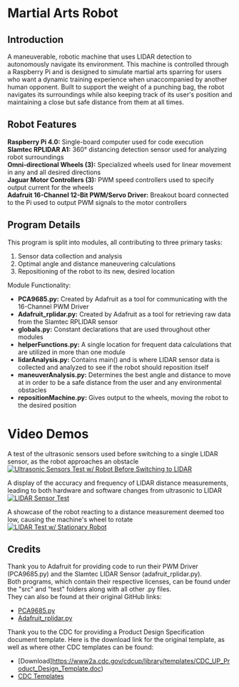 # Martial Arts Robot
## Introduction
A maneuverable, robotic machine that uses LIDAR detection to autonomously navigate its environment. This machine is controlled through a Raspberry Pi and is designed to simulate martial arts sparring for users who want a dynamic training experience when unaccompanied by another human opponent. Built to support the weight of a punching bag, the robot navigates its surroundings while also keeping track of its user's position and maintaining a close but safe distance from them at all times.
## Robot Features
**Raspberry Pi 4.0:** Single-board computer used for code execution  
**Slamtec RPLIDAR A1:** 360° distancing detection sensor used for analyzing robot surroundings  
**Omni-directional Wheels (3):** Specialized wheels used for linear movement in any and all desired directions  
**Jaguar Motor Controllers (3):** PWM speed controllers used to specify output current for the wheels  
**Adafruit 16-Channel 12-Bit PWM/Servo Driver:** Breakout board connected to the Pi used to output PWM signals to the motor controllers 
## Program Details  
This program is split into modules, all contributing to three primary tasks:  
1. Sensor data collection and analysis
2. Optimal angle and distance maneuvering calculations
3. Repositioning of the robot to its new, desired location  

Module Functionality:  
* **PCA9685.py:** Created by Adafruit as a tool for communicating with the 16-Channel PWM Driver
* **Adafruit_rplidar.py:** Created by Adafruit as a tool for retrieving raw data from the Slamtec RPLIDAR sensor  
* **globals.py:** Constant declarations that are used throughout other modules
* **helperFunctions.py:** A single location for frequent data calculations that are utilized in more than one module
* **lidarAnalysis.py:** Contains main() and is where LIDAR sensor data is collected and analyzed to see if the robot should reposition itself
* **maneuverAnalysis.py:** Determines the best angle and distance to move at in order to be a safe distance from the user and any environmental obstacles
* **repositionMachine.py:** Gives output to the wheels, moving the robot to the desired position  
# Video Demos  
A test of the ultrasonic sensors used before switching to a single LIDAR sensor, as the robot approaches an obstacle  
[![Ultrasonic Sensors Test w/ Robot Before Switching to LIDAR](https://img.youtube.com/vi/7fe__-JRM5k/0.jpg)](https://www.youtube.com/watch?v=7fe__-JRM5k "Ultrasonic Sensor Test w/ Robot Before Switching to LIDAR") 

A display of the accuracy and frequency of LIDAR distance measurements, leading to both hardware and software changes from ultrasonic to LIDAR  
[![LIDAR Sensor Test](https://img.youtube.com/vi/xRAZIY07_VE/0.jpg)](https://www.youtube.com/watch?v=xRAZIY07_VE "LIDAR Sensor Test")  

A showcase of the robot reacting to a distance measurement deemed too low, causing the machine's wheel to rotate  
[![LIDAR Test w/ Stationary Robot](https://img.youtube.com/vi/GKys8iLUfHQ/0.jpg)](https://www.youtube.com/watch?v=GKys8iLUfHQ "LIDAR Test w/ Stationary Robot")
## Credits  
Thank you to Adafruit for providing code to run their PWM Driver (PCA9685.py) and the Slamtec LIDAR Sensor (adafruit_rplidar.py).  
Both programs, which contain their respective licenses, can be found under the "src" and "test" folders along with all other .py files.  
They can also be found at their original GitHub links:  
* [PCA9685.py](https://github.com/adafruit/Adafruit_Python_PCA9685/tree/master/Adafruit_PCA9685)    
* [Adafruit_rplidar.py](https://github.com/adafruit/rplidar)

Thank you to the CDC for providing a Product Design Specification document template. Here is the download link for the original template,
as well as where other CDC templates can be found:
* [Download]https://www2a.cdc.gov/cdcup/library/templates/CDC_UP_Product_Design_Template.doc)    
* [CDC Templates](https://www2a.cdc.gov/cdcup/library/templates/default.htm)
